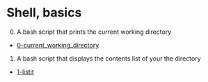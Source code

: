 # Shell, basics

0. A bash script that prints the current working directory

  * [0-current_working_directory](0-current_working_directory)

1. A bash script that displays the contents list of your the directory

  * [1-listit](1-listit)
